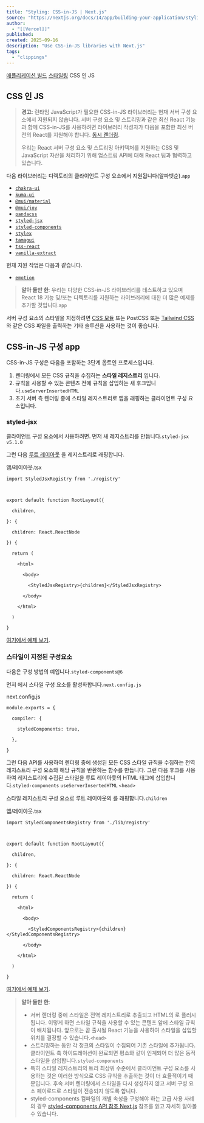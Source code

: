 ```yaml
---
title: "Styling: CSS-in-JS | Next.js"
source: "https://nextjs.org/docs/14/app/building-your-application/styling/css-in-js"
author:
  - "[[Vercel]]"
published:
created: 2025-09-16
description: "Use CSS-in-JS libraries with Next.js"
tags:
  - "clippings"
---
```

[애플리케이션 빌드](https://nextjs.org/docs/14/app/building-your-application) [스타일링](https://nextjs.org/docs/14/app/building-your-application/styling) CSS 인 JS

## CSS 인 JS

> **경고:** 런타임 JavaScript가 필요한 CSS-in-JS 라이브러리는 현재 서버 구성 요소에서 지원되지 않습니다. 서버 구성 요소 및 스트리밍과 같은 최신 React 기능과 함께 CSS-in-JS를 사용하려면 라이브러리 작성자가 다음을 포함한 최신 버전의 React를 지원해야 합니다. [동시 렌더링](https://react.dev/blog/2022/03/29/react-v18#what-is-concurrent-react).
> 
> 우리는 React 서버 구성 요소 및 스트리밍 아키텍처를 지원하는 CSS 및 JavaScript 자산을 처리하기 위해 업스트림 API에 대해 React 팀과 협력하고 있습니다.

다음 라이브러리는 디렉토리의 클라이언트 구성 요소에서 지원됩니다(알파벳순).`app`

- [`chakra-ui`](https://chakra-ui.com/getting-started/nextjs-app-guide)
- [`kuma-ui`](https://kuma-ui.com/)
- [`@mui/material`](https://mui.com/material-ui/guides/next-js-app-router/)
- [`@mui/joy`](https://mui.com/joy-ui/integrations/next-js-app-router/)
- [`pandacss`](https://panda-css.com/)
- [`styled-jsx`](https://nextjs.org/docs/14/app/building-your-application/styling/#styled-jsx)
- [`styled-components`](https://nextjs.org/docs/14/app/building-your-application/styling/#styled-components)
- [`stylex`](https://stylexjs.com/)
- [`tamagui`](https://tamagui.dev/docs/guides/next-js#server-components)
- [`tss-react`](https://tss-react.dev/)
- [`vanilla-extract`](https://vanilla-extract.style/)

현재 지원 작업은 다음과 같습니다.

- [`emotion`](https://github.com/emotion-js/emotion/issues/2928)

> **알아 둘만 한**: 우리는 다양한 CSS-in-JS 라이브러리를 테스트하고 있으며 React 18 기능 및/또는 디렉토리를 지원하는 라이브러리에 대한 더 많은 예제를 추가할 것입니다.`app`

서버 구성 요소의 스타일을 지정하려면 [CSS 모듈](https://nextjs.org/docs/14/app/building-your-application/styling/css-modules) 또는 PostCSS 또는 [Tailwind CSS](https://nextjs.org/docs/14/app/building-your-application/styling/tailwind-css) 와 같은 CSS 파일을 출력하는 기타 솔루션을 사용하는 것이 좋습니다.

## CSS-in-JS 구성 app

CSS-in-JS 구성은 다음을 포함하는 3단계 옵트인 프로세스입니다.

1. 렌더링에서 모든 CSS 규칙을 수집하는 **스타일 레지스트리** 입니다.
2. 규칙을 사용할 수 있는 콘텐츠 전에 규칙을 삽입하는 새 후크입니다.`useServerInsertedHTML`
3. 초기 서버 측 렌더링 중에 스타일 레지스트리로 앱을 래핑하는 클라이언트 구성 요소입니다.

### styled-jsx

클라이언트 구성 요소에서 사용하려면. 먼저 새 레지스트리를 만듭니다.`styled-jsx` `v5.1.0`

그런 다음 [루트 레이아웃](https://nextjs.org/docs/14/app/building-your-application/routing/pages-and-layouts#root-layout-required) 을 레지스트리로 래핑합니다.

앱/레이아웃.tsx

```
import StyledJsxRegistry from './registry'

 

export default function RootLayout({

  children,

}: {

  children: React.ReactNode

}) {

  return (

    <html>

      <body>

        <StyledJsxRegistry>{children}</StyledJsxRegistry>

      </body>

    </html>

  )

}
```

[여기에서 예제 보기](https://github.com/vercel/app-playground/tree/main/app/styling/styled-jsx).

### 스타일이 지정된 구성요소

다음은 구성 방법의 예입니다.`styled-components@6`

먼저 에서 스타일 구성 요소를 활성화합니다.`next.config.js`

next.config.js

```
module.exports = {

  compiler: {

    styledComponents: true,

  },

}
```

그런 다음 API를 사용하여 렌더링 중에 생성된 모든 CSS 스타일 규칙을 수집하는 전역 레지스트리 구성 요소와 해당 규칙을 반환하는 함수를 만듭니다. 그런 다음 후크를 사용하여 레지스트리에 수집된 스타일을 루트 레이아웃의 HTML 태그에 삽입합니다.`styled-components` `useServerInsertedHTML` `<head>`

스타일 레지스트리 구성 요소로 루트 레이아웃의 를 래핑합니다.`children`

앱/레이아웃.tsx

```
import StyledComponentsRegistry from './lib/registry'

 

export default function RootLayout({

  children,

}: {

  children: React.ReactNode

}) {

  return (

    <html>

      <body>

        <StyledComponentsRegistry>{children}</StyledComponentsRegistry>

      </body>

    </html>

  )

}
```

[여기에서 예제 보기](https://github.com/vercel/app-playground/tree/main/app/styling/styled-components).

> **알아 둘만 한**:
> 
> - 서버 렌더링 중에 스타일은 전역 레지스트리로 추출되고 HTML의 로 플러시됩니다. 이렇게 하면 스타일 규칙을 사용할 수 있는 콘텐츠 앞에 스타일 규칙이 배치됩니다. 앞으로는 곧 출시될 React 기능을 사용하여 스타일을 삽입할 위치를 결정할 수 있습니다.`<head>`
> - 스트리밍하는 동안 각 청크의 스타일이 수집되어 기존 스타일에 추가됩니다. 클라이언트 측 하이드레이션이 완료되면 평소와 같이 인계되어 더 많은 동적 스타일을 삽입합니다.`styled-components`
> - 특히 스타일 레지스트리의 트리 최상위 수준에서 클라이언트 구성 요소를 사용하는 것은 이러한 방식으로 CSS 규칙을 추출하는 것이 더 효율적이기 때문입니다. 후속 서버 렌더링에서 스타일을 다시 생성하지 않고 서버 구성 요소 페이로드로 스타일이 전송되지 않도록 합니다.
> - styled-components 컴파일의 개별 속성을 구성해야 하는 고급 사용 사례의 경우 [styled-components API 참조 Next.js](https://nextjs.org/docs/14/architecture/nextjs-compiler#styled-components) 참조를 읽고 자세히 알아볼 수 있습니다.